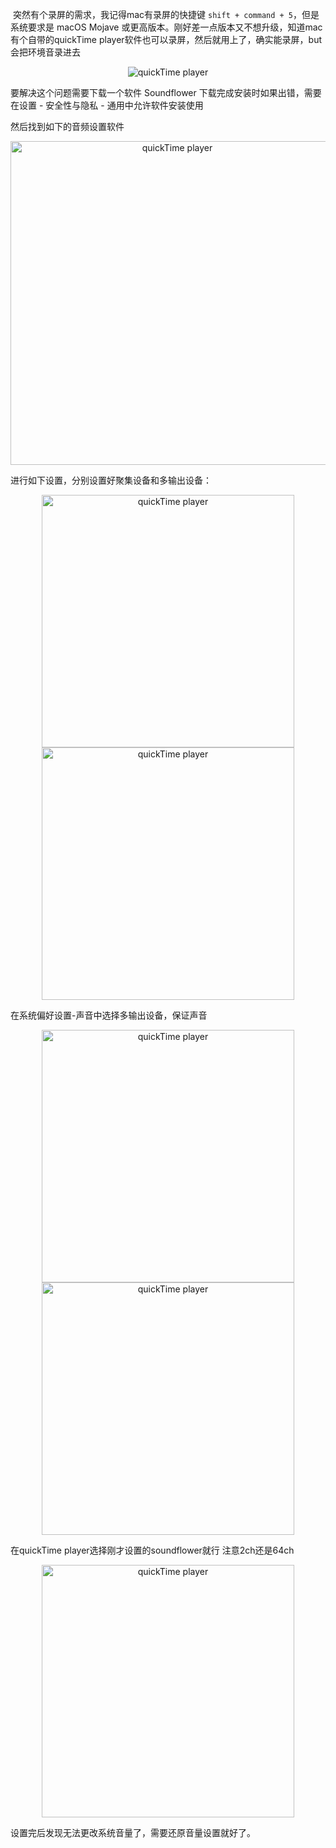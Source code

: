 ​
突然有个录屏的需求，我记得mac有录屏的快捷键 `shift + command + 5`，但是系统要求是 macOS Mojave 或更高版本。刚好差一点版本又不想升级，知道mac有个自带的quickTime player软件也可以录屏，然后就用上了，确实能录屏，but 会把环境音录进去

<div align=center>
<img src="https://img-blog.csdnimg.cn/71d11cee18d44364906fb4dbef426af0.png" alt="quickTime player" />
</div>

要解决这个问题需要下载一个软件 Soundflower
下载完成安装时如果出错，需要在设置 - 安全性与隐私 - 通用中允许软件安装使用

然后找到如下的音频设置软件
<div align=center>
<img src="https://img-blog.csdnimg.cn/4079c5efe0f44da19c1a88a1f8668025.png" width=518 alt="quickTime player" />
</div>


进行如下设置，分别设置好聚集设备和多输出设备：
<div align=center>
<img src="https://img-blog.csdnimg.cn/6235ea04156e4bbca9112b9e8d68a3e0.png" width=404 alt="quickTime player" />
</div>

<div align=center>
<img src="https://img-blog.csdnimg.cn/a80562295828410a8bb6b706a2f65fd6.png" width=404 alt="quickTime player" />
</div>

  在系统偏好设置-声音中选择多输出设备，保证声音
<div align=center>
<img src="https://img-blog.csdnimg.cn/8ad4253cc31c49c2b6c9414d7bf03ace.png" width=404 alt="quickTime player" />
</div>

<div align=center>
<img src="https://img-blog.csdnimg.cn/ebdc64bdd8774c1a8929fe3d3e670fbd.png" width=404 alt="quickTime player" />
</div>

在quickTime player选择刚才设置的soundflower就行 注意2ch还是64ch
<div align=center>
<img src="https://img-blog.csdnimg.cn/5c18cafa4edc4f73a48678b28d398e08.png" width=404 alt="quickTime player" />
</div>

设置完后发现无法更改系统音量了，需要还原音量设置就好了。

​